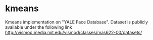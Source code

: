 # kmeans
Kmeans implementation on "YALE Face Database". Dataset is publicly available under the following link http://vismod.media.mit.edu/vismod/classes/mas622-00/datasets/
